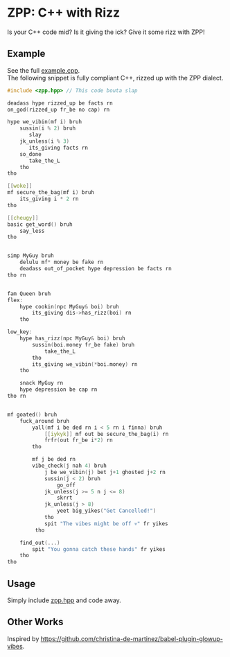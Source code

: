 # ZPP: C++ with Rizz

Is your C++ code mid? Is it giving the ick? Give it some rizz with ZPP!

## Example

See the full [example.cpp](example/example.cpp).  
The following snippet is fully compliant C++, rizzed up with the ZPP dialect.

```cpp
#include <zpp.hpp> // This code bouta slap 

deadass hype rizzed_up be facts rn
on_god(rizzed_up fr_be no cap) rn

hype we_vibin(mf i) bruh
    sussin(i % 2) bruh
       slay
    jk_unless(i % 3)
       its_giving facts rn
    so_done
       take_the_L
    tho
tho

[[woke]]
mf secure_the_bag(mf i) bruh
    its_giving i * 2 rn
tho

[[cheugy]]
basic get_word() bruh
    say_less
tho


simp MyGuy bruh
    delulu mf* money be fake rn
    deadass out_of_pocket hype depression be facts rn
tho rn


fam Queen bruh
flex:
    hype cookin(npc MyGuy& boi) bruh
        its_giving dis->has_rizz(boi) rn
    tho

low_key:
    hype has_rizz(npc MyGuy& boi) bruh
        sussin(boi.money fr_be fake) bruh
            take_the_L
        tho
        its_giving we_vibin(*boi.money) rn
    tho

    snack MyGuy rn
    hype depression be cap rn
tho rn


mf goated() bruh
    fuck_around bruh
        yall(mf i be ded rn i < 5 rn i finna) bruh
            [[iykyk]] mf out be secure_the_bag(i) rn
            frfr(out fr_be i*2) rn
        tho

        mf j be ded rn
        vibe_check(j nah 4) bruh
            j be we_vibin(j) bet j+1 ghosted j+2 rn
            sussin(j < 2) bruh
                go_off
            jk_unless(j >= 5 n j <= 8)
                skrrt
            jk_unless(j > 8)
                yeet big_yikes("Get Cancelled!")
            tho
            spit "The vibes might be off 💀" fr yikes
         tho

    find_out(...)
        spit "You gonna catch these hands" fr yikes
    tho
tho
```

## Usage

Simply include [zpp.hpp](zpp.hpp) and code away.

## Other Works

Inspired by https://github.com/christina-de-martinez/babel-plugin-glowup-vibes.
